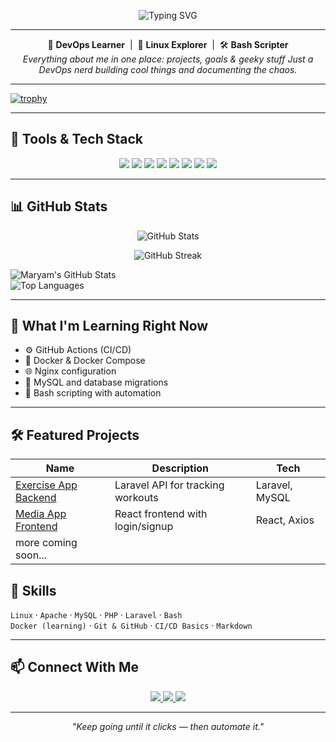 
<p align="center">
  <img src="https://readme-typing-svg.herokuapp.com?font=Fira+Code&size=26&duration=3000&pause=1000&color=F78A22&center=true&width=800&lines=Hi%2C+I'm+Maryam+Tufail;DevOps+Learner+%7C+Linux+Explorer+%7C+Bash+Scripter;Learning+Docker%2C+CI%2FCD%2C+Nginx+and+more" alt="Typing SVG" />


</p>

---

<p align="center">
  🚀 <b>DevOps Learner</b> &nbsp;|&nbsp; 🐧 <b>Linux Explorer</b> &nbsp;|&nbsp; 🛠️ <b>Bash Scripter</b><br>
  <i>Everything about me in one place: projects, goals & geeky stuff
Just a DevOps nerd building cool things and documenting the chaos.</i>
</p>

---
[![trophy](https://github-profile-trophy.vercel.app/?username=maryamtufail01&theme=gruvbox)](https://github.com/ryo-ma/github-profile-trophy)

---

## 🔧 Tools & Tech Stack

<p align="center">
  <img src="https://img.shields.io/badge/Linux-FCC624?style=for-the-badge&logo=linux&logoColor=black" />
  <img src="https://img.shields.io/badge/Docker-2496ED?style=for-the-badge&logo=docker&logoColor=white" />
  <img src="https://img.shields.io/badge/Git-F05032?style=for-the-badge&logo=git&logoColor=white" />
  <img src="https://img.shields.io/badge/GitHub-181717?style=for-the-badge&logo=github&logoColor=white" />
  <img src="https://img.shields.io/badge/MySQL-4479A1?style=for-the-badge&logo=mysql&logoColor=white" />
  <img src="https://img.shields.io/badge/Bash-121011?style=for-the-badge&logo=gnubash&logoColor=white" />
  <img src="https://img.shields.io/badge/Apache-D22128?style=for-the-badge&logo=apache&logoColor=white" />
  <img src="https://img.shields.io/badge/Nginx-009639?style=for-the-badge&logo=nginx&logoColor=white" />
</p>

---

## 📊 GitHub Stats

<p align="center">
  <img src="https://github-readme-stats.vercel.app/api?username=Maryam12144&show_icons=true&theme=github_dark&hide_border=true&count_private=true" alt="GitHub Stats" />
</p>

<p align="center">
  <img src="https://github-readme-streak-stats.herokuapp.com?user=Maryam12144&theme=github-dark&hide_border=true" alt="GitHub Streak" />
</p>

![Maryam's GitHub Stats](https://github-readme-stats.vercel.app/api?username=Maryam-Tufail&show_icons=true&theme=tokyonight&hide_title=true)  
![Top Languages](https://github-readme-stats.vercel.app/api/top-langs/?username=Maryam-Tufail&layout=compact&theme=tokyonight&langs_count=6)

---

## 🧠 What I'm Learning Right Now

- ⚙️ GitHub Actions (CI/CD)
- 🐳 Docker & Docker Compose
- 🌐 Nginx configuration
- 🐘 MySQL and database migrations
- 📜 Bash scripting with automation

---

## 🛠️ Featured Projects

| Name | Description | Tech |
|------|-------------|------|
| [Exercise App Backend](https://github.com/Maryam12144/exercise-app-backend) | Laravel API for tracking workouts | Laravel, MySQL |
| [Media App Frontend](https://github.com/Maryam12144/media-app-frontend) | React frontend with login/signup | React, Axios |
| more coming soon... |

## 🧰 Skills

`Linux` · `Apache` · `MySQL` · `PHP` · `Laravel` · `Bash`  
`Docker (learning)` · `Git & GitHub` · `CI/CD Basics` · `Markdown`

---

## 📫 Connect With Me

<p align="center">
  <a href="mailto:maryamtufail01@gmail.com">
    <img src="https://img.shields.io/badge/Email-D14836?style=for-the-badge&logo=gmail&logoColor=white" />
  </a>
  <a href="https://github.com/maryamtufail01">
    <img src="https://img.shields.io/badge/GitHub-100000?style=for-the-badge&logo=github&logoColor=white" />
  </a>
<a href="https://www.linkedin.com/in/maryam-tufail">
    <img src="https://img.shields.io/badge/LinkedIn-0A66C2?style=for-the-badge&logo=linkedin&logoColor=white" />
  </a>
</p>

---

<p align="center"><i>"Keep going until it clicks — then automate it."</i></p>
